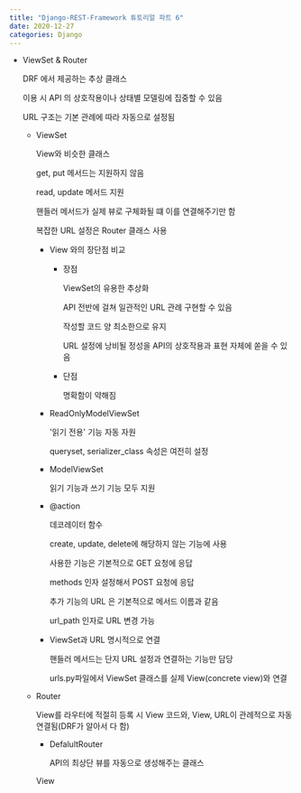 ```yaml
---
title: "Django-REST-Framework 튜토리얼 파트 6"
date: 2020-12-27
categories: Django
---
```


- ViewSet & Router

  DRF 에서 제공하는 추상 클래스

  이용 시 API 의 상호작용이나 상태별 모델링에 집중할 수 있음

  URL 구조는 기본 관례에 따라 자동으로 설정됨

  - ViewSet

    View와 비슷한 클래스

    get, put 메서드는 지원하지 않음

    read, update 메서드 지원

    핸들러 메서드가 실제 뷰로 구체화될 떄 이를 연결해주기만 함

    복잡한 URL 설정은 Router 클래스 사용

    - View 와의 장단점 비교

      - 장점

        ViewSet의 유용한 추상화

        API 전반에 걸쳐 일관적인 URL 관례 구현할 수 있음

        작성할 코드 양 최소한으로 유지

        URL 설정에 낭비될 정성을 API의 상호작용과 표현 자체에 쏟을 수 있음

      - 단점

        명확함이 약해짐

    - ReadOnlyModelViewSet

      '읽기 전용' 기능 자동 자원

      queryset, serializer_class 속성은 여전히 설정

    - ModelViewSet

      읽기 기능과 쓰기 기능 모두 지원

    - @action

      데코레이터 함수

      create, update, delete에 해당하지 않는 기능에 사용

      사용한 기능은 기본적으로 GET 요청에 응답

      methods 인자 설정해서 POST 요청에 응답

      추가 기능의 URL 은 기본적으로 메서드 이름과 같음

      url_path 인자로 URL 변경 가능

    - ViewSet과 URL 명시적으로 연결

      핸들러 메서드는 단지 URL 설정과 연결하는 기능만 담당

      urls.py파일에서 ViewSet 클래스를 실제 View(concrete view)와 연결

  - Router

    View를 라우터에 적절히 등록 시 View 코드와, View, URL이 관례적으로 자동 연결됨(DRF가 알아서 다 함)

    - DefalultRouter

      API의 최상단 뷰를 자동으로 생성해주는 클래스

    View
